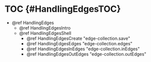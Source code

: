 TOC {#HandlingEdgesTOC}
=======================

- @ref HandlingEdges
  - @ref HandlingEdgesIntro
  - @ref HandlingEdgesShell
    - @ref HandlingEdgesCreate "edge-collection.save"
    - @ref HandlingEdgesEdges "edge-collection.edges"
    - @ref HandlingEdgesInEdges "edge-collection.inEdges"
    - @ref HandlingEdgesOutEdges "edge-collection.outEdges"

